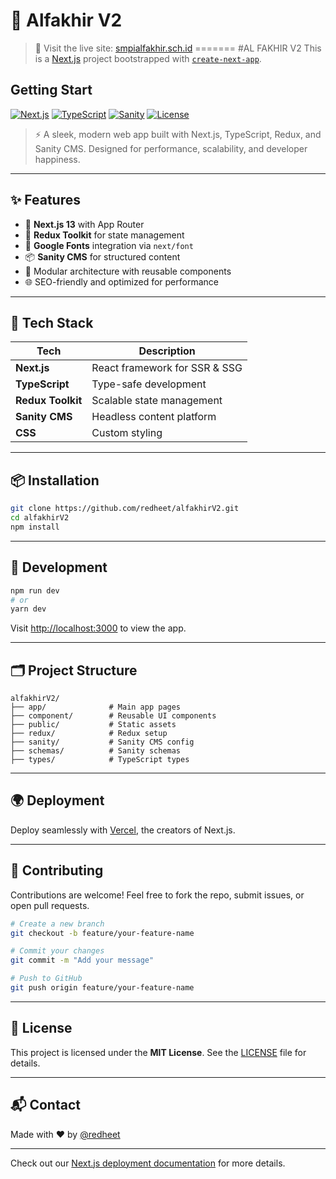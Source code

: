 # 🚀 Alfakhir V2

> 🏫 Visit the live site: [smpialfakhir.sch.id](https://smpialfakhir.sch.id)
=======
#AL FAKHIR V2
This is a [Next.js](https://nextjs.org/) project bootstrapped with [`create-next-app`](https://github.com/vercel/next.js/tree/canary/packages/create-next-app).

## Getting Start

[![Next.js](https://img.shields.io/badge/Next.js-13-blue?logo=next.js)](https://nextjs.org/)
[![TypeScript](https://img.shields.io/badge/TypeScript-4.x-blue?logo=typescript)](https://www.typescriptlang.org/)
[![Sanity](https://img.shields.io/badge/Sanity-CMS-red?logo=sanity)](https://www.sanity.io/)
[![License](https://img.shields.io/badge/License-MIT-green.svg)](#license)

> ⚡ A sleek, modern web app built with Next.js, TypeScript, Redux, and Sanity CMS. Designed for performance, scalability, and developer happiness.

---

## ✨ Features

- 🚀 **Next.js 13** with App Router
- 🧠 **Redux Toolkit** for state management
- 🎨 **Google Fonts** integration via `next/font`
- 📦 **Sanity CMS** for structured content
- 🧱 Modular architecture with reusable components
- 🌐 SEO-friendly and optimized for performance

---

## 🧰 Tech Stack

| Tech        | Description                  |
|-------------|------------------------------|
| **Next.js** | React framework for SSR & SSG |
| **TypeScript** | Type-safe development       |
| **Redux Toolkit** | Scalable state management |
| **Sanity CMS** | Headless content platform   |
| **CSS**     | Custom styling                |

---

## 📦 Installation

```bash
git clone https://github.com/redheet/alfakhirV2.git
cd alfakhirV2
npm install
```

---

## 🧪 Development

```bash
npm run dev
# or
yarn dev
```

Visit [http://localhost:3000](http://localhost:3000) to view the app.

---

## 🗂️ Project Structure

```
alfakhirV2/
├── app/              # Main app pages
├── component/        # Reusable UI components
├── public/           # Static assets
├── redux/            # Redux setup
├── sanity/           # Sanity CMS config
├── schemas/          # Sanity schemas
├── types/            # TypeScript types
```

---

## 🌍 Deployment

Deploy seamlessly with [Vercel](https://vercel.com), the creators of Next.js.

---

## 🤝 Contributing

Contributions are welcome! Feel free to fork the repo, submit issues, or open pull requests.

```bash
# Create a new branch
git checkout -b feature/your-feature-name

# Commit your changes
git commit -m "Add your message"

# Push to GitHub
git push origin feature/your-feature-name
```

---

## 📄 License

This project is licensed under the **MIT License**. See the [LICENSE](LICENSE) file for details.

---

## 📬 Contact

Made with ❤️ by [@redheet](https://github.com/redheet)

---
Check out our [Next.js deployment documentation](https://nextjs.org/docs/deployment) for more details.

